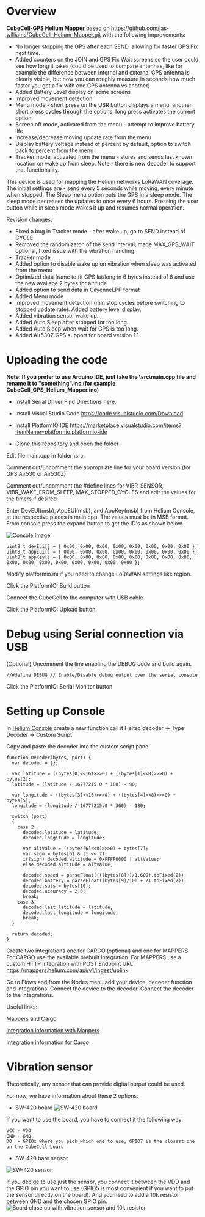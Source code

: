 # Overview
**CubeCell-GPS Helium Mapper** based on https://github.com/jas-williams/CubeCell-Helium-Mapper.git with the following improvements:

- No longer stopping the GPS after each SEND, allowing for faster GPS Fix next time.
- Added counters on the JOIN and GPS Fix Wait screens so the user could see how long it takes (could be used to compare antennas, like for example the difference between internal and external GPS antenna is clearly visible, but now you can roughly measure in seconds how much faster you get a fix with one GPS antenna vs another)
- Added Battery Level display on some screens
- Improved movement detection
- Menu mode - short press on the USR button displays a menu, another short press cycles through the options, long press activates the current option
- Screen off mode, activated from the menu - attempt to improve battery life
- Increase/decrease moving update rate from the menu
- Display battery voltage instead of percent by default, option to switch back to percent from the menu 
- Tracker mode, activated from the menu - stores and sends last known location on wake up from sleep. Note - there is new decoder to support that functionality.

This device is used for mapping the Helium networks LoRaWAN coverage. 
The initial settings are - send every 5 seconds while moving, every minute when stopped. 
The Sleep menu option puts the GPS in a sleep mode. The sleep mode decreases the updates to once every 6 hours. 
Pressing the user button while in sleep mode wakes it up and resumes normal operation.

Revision changes:
- Fixed a bug in Tracker mode - after wake up, go to SEND instead of CYCLE
- Removed the randomizaton of the send interval, made MAX_GPS_WAIT optional, fixed issue with the vibration handling
- Tracker mode
- Added option to disable wake up on vibration when sleep was activated from the menu
- Optimized data frame to fit GPS lat/long in 6 bytes instead of 8 and use the new availabe 2 bytes for altitude
- Added option to send data in CayenneLPP format
- Added Menu mode
- Improved movement detection (min stop cycles before switching to stopped update rate). Added battery level display.
- Added vibration sensor wake up. 
- Added Auto Sleep after stopped for too long. 
- Added Auto Sleep when wait for GPS is too long.
- Added Air530Z GPS support for board version 1.1

# Uploading the code

**Note: If you prefer to use Arduino IDE, just take the \src\main.cpp file and rename it to "something".ino (for example CubeCell_GPS_Helium_Mapper.ino)**

- Install Serial Driver
Find Directions [here.](https://heltec-automation-docs.readthedocs.io/en/latest/general/establish_serial_connection.html)

- Install Visual Studio Code
https://code.visualstudio.com/Download

- Install PlatformIO IDE
https://marketplace.visualstudio.com/items?itemName=platformio.platformio-ide


- Clone this repository and open the folder

Edit file main.cpp in folder \src.

Comment out/uncomment the appropriate line for your board version (for GPS Air530 or Air530Z)

Comment out/uncomment the #define lines for VIBR_SENSOR, VIBR_WAKE_FROM_SLEEP, MAX_STOPPED_CYCLES and edit the values for the timers if desired 

Enter DevEUI(msb), AppEUI(msb), and AppKey(msb) from Helium Console, at the respective places in main.cpp. The values must be in MSB format. From console press the expand button to get the ID's as shown below.

![Console Image](https://gblobscdn.gitbook.com/assets%2F-M21bzsbFl2WA7VymAxU%2F-M6fLGmWEQ0QxjrJuvoC%2F-M6fLi5NzuMeWSzzihV-%2Fcubecell-console-details.png?alt=media&token=95f5c9b2-734a-4f84-bb88-523215873116)

```
uint8_t devEui[] = { 0x00, 0x00, 0x00, 0x00, 0x00, 0x00, 0x00, 0x00 };
uint8_t appEui[] = { 0x00, 0x00, 0x00, 0x00, 0x00, 0x00, 0x00, 0x00 };
uint8_t appKey[] = { 0x00, 0x00, 0x00, 0x00, 0x00, 0x00, 0x00, 0x00, 0x00, 0x00, 0x00, 0x00, 0x00, 0x00, 0x00, 0x00 };
```

Modify platformio.ini if you need to change LoRaWAN settings like region.

Click the PlatformIO: Build button

Connect the CubeCell to the computer with USB cable

Click the PlatformIO: Upload button

# Debug using Serial connection via USB

(Optional) Uncomment the line enabling the DEBUG code and build again.
```
//#define DEBUG // Enable/Disable debug output over the serial console
```
Click the PlatformIO: Serial Monitor button

# Setting up Console

In [Helium Console](https://console.helium.com/) create a new function call it Heltec decoder => Type Decoder => Custom Script

Copy and paste the decoder into the custom script pane

```
function Decoder(bytes, port) {
  var decoded = {};
  
  var latitude = ((bytes[0]<<16)>>>0) + ((bytes[1]<<8)>>>0) + bytes[2];
  latitude = (latitude / 16777215.0 * 180) - 90;
  
  var longitude = ((bytes[3]<<16)>>>0) + ((bytes[4]<<8)>>>0) + bytes[5];
  longitude = (longitude / 16777215.0 * 360) - 180;
  
  switch (port)
  {
    case 2:
      decoded.latitude = latitude;
      decoded.longitude = longitude; 
      
      var altValue = ((bytes[6]<<8)>>>0) + bytes[7];
      var sign = bytes[6] & (1 << 7);
      if(sign) decoded.altitude = 0xFFFF0000 | altValue;
      else decoded.altitude = altValue;
      
      decoded.speed = parseFloat((((bytes[8]))/1.609).toFixed(2));
      decoded.battery = parseFloat((bytes[9]/100 + 2).toFixed(2));
      decoded.sats = bytes[10];
      decoded.accuracy = 2.5;
      break;
    case 3:
      decoded.last_latitude = latitude;
      decoded.last_longitude = longitude; 
      break;
  }
     
  return decoded;  
}

```

Create two integrations one for CARGO (optional) and one for MAPPERS.
For CARGO use the available prebuilt integration. 
For MAPPERS use a custom HTTP integration with POST Endpoint URL https://mappers.helium.com/api/v1/ingest/uplink

Go to Flows and from the Nodes menu add your device, decoder function and integrations. 
Connect the device to the decoder. 
Connect the decoder to the integrations.

Useful links:

[Mappers](http://mappers.helium.com) and [Cargo](https://cargo.helium.com)

[Integration information with Mappers](https://docs.helium.com/use-the-network/coverage-mapping/mappers-api/)

[Integration information for Cargo](https://docs.helium.com/use-the-network/console/integrations/cargo/)

# Vibration sensor
Theoretically, any sensor that can provide digital output could be used.

For now, we have information about these 2 options:

- SW-420 board
![SW-420 board](img/SW-420_board.jpg)

If you want to use the board, you have to connect it the following way:
```
VCC - VDD
GND - GND
DO  - GPIOx where you pick which one to use, GPIO7 is the closest one on the CubeCell board
```

- SW-420 bare sensor

![SW-420 sensor](img/SW-420_sensor.jpg)

If you decide to use just the sensor, you connect it between the VDD and 
the GPIO pin you want to use (GPIO5 is most convenient if you want to put the sensor directly on the board).
And you need to add a 10k resistor between GND and the chosen GPIO pin. 
![Board close up with vibration sensor and 10k resistor](img/IMG_20210916_142948.jpg)
